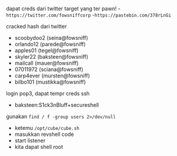dapat creds dari twitter target yang ter pawn!
  -`https://twitter.com/fowsniffcorp`
  -`https://pastebin.com/378rLnGi`

cracked hash dari twitter
  - scoobydoo2       (seina@fowsniff)     
  - orlando12        (parede@fowsniff)     
  - apples01         (tegel@fowsniff)     
  - skyler22         (baksteen@fowsniff)     
  - mailcall         (mauer@fowsniff)     
  - 07011972         (sciana@fowsniff)     
  - carp4ever        (mursten@fowsniff)     
  - bilbo101         (mustikka@fowsniff)

login pop3, dapat tempr creds ssh
  - baksteen:S1ck3nBluff+secureshell

gunakan `find / f -group users 2>/dev/null`
  - ketemu `/opt/cube/cube.sh`
  - masukkan revshell code 
  - start listener
  - kita dapat shell root
